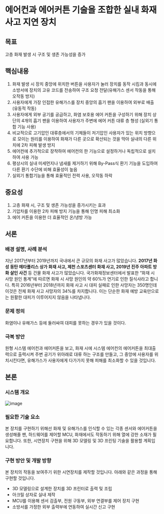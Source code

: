 # 에어컨과 에어커튼 기술을 조합한 실내 화재 사고 지연 장치

## 목표
고층 화재 발생 시 구조 및 생존 가능성을 증가

## 핵심내용
1. 화재 발생 시 장치 중앙에 위치한 버튼을 사용자가 눌러 장치를 동작 시킴과 동시에 소방서에 장치의 고유 코드를 전송하여 구조 요청 전달(유해가스 센서 작동을 통해 오작동 방지)
2. 사용자에게 가장 인접한 유해가스를 장치 중앙의 흡기 팬을 이용하여 외부로 배출 (유동적 작동)
3. 사용자에게 외부 공기를 공급하고, 화염 보호용 에어 커튼을 구성하기 위해 장치 상단의 4개의 흡기 팬을 이용하여 사용자가 주변에 에어 커튼 대류 층 형성 (실외기 통합 기능 사용)
4. 비교적으로 고기압인 대류층에서의 기체들이 저기압인 사용자가 있는 위치 방향으로 모이는 원리를 이용하여 화재가 다른 곳으로 확산되는 것을 막아 실내의 다른 위치에 2차 피해 발생 방지
5. 에어컨에 추가적으로 장착하여 에어컨의 한 기능으로 설정하거나 독립적으로 설치하여 사용 가능
6. 평상시의 실내 미세먼지나 냄새를 제거하기 위해 By-Pass식 환기 기능을 도입하여 다른 환기 수단에 비해 효율성이 높음
7. 실외기 통합기능을 통해 효율적인 전력 사용, 오작동 하락

## 중요성
1. 고층 화재 시, 구조 및 생존 가능성을 증가시키는 효과
2. 기압차를 이용한 2차 피해 방지 기능을 통해 인명 피해 최소화
3. 에어 커튼을 이용한 더 효율적인 온/냉방 가능

## 서론
### 배경 설명, 사례 분석
지난 2017년부터 2019년까지 국내에서 큰 규모의 화재 사고가 많았습니다. **2017년 화성 동탄 메타폴리스 상가 화재 사고, 제천 스포츠센터 화재 사고, 2019년 진주 아파트 방화 살인 사건** 등 건물 화재 사고가 많았습니다.
국가화재정보센터에서 발표한 “화재 시 사망 원인 통계”에 따르면 화재 시 사망 원인의 약 60%가 연기로 인한 질식사라고 합니다. 특히 2016년부터 2018년까지 화재 사고 시 대피 실패로 인한 사망자는 350명인데 이것은 전체 화재 사고 사망자의 34%를 차지합니다. 이는 단순한 화재 예방 교육만으로는 원활한 대피가 이루어지지 않음을 나타냅니다.

### 문제 정의
화염이나 유해가스 등에 둘러싸여 대피를 못하는 경우가 있을 것이다.

### 극복 방안
원형 시스템 에어컨과 에어커튼을 보고, 화재 시에 시스템 에어컨의 에어커튼을 최대출력으로 출력시켜 주변 공기가 위아래로 대류 하는 구조를 만들고, 그 중앙에 사용자를 위치시킨다면, 유해가스가 사용자에게 다가가지 못해 피해를 최소화할 수 있을 것입니다.

## 본론
### 시스템 개요
![image](https://user-images.githubusercontent.com/51695816/138585088-083f2f33-d50c-4ebf-812a-86a3754b45b9.png)

### 필요한 기술 요소
본 장치를 구현하기 위해선 화재 및 유해가스를 인식할 수 있는 각종 센서와 에어커튼을 생성해줄 팬, 하드웨어를 제어할 MCU, 화재에서도 작동하기 위해 열에 강한 소재가 필요합니다. 또한, 시연장치 구현을 위해 3D 모델링 및 3D 프린팅 기술을 활용할 계획입니다.

### 구현 방안 및 개발 방향
본 장치의 작동을 보여주기 위한 시연장치를 제작할 것입니다. 아래와 같은 과정을 통해 구현할 것입니다.
* 3D 모델링으로 설계한 장치를 3D 프린터로 출력 및 조립
* 아크릴 상자로 실내 제작
* MCU를 이용해 센서 검출부, 전원 구동부, 외부 연결부를 제어 장치 구현
* 소방서를 가정한 외부 출력부에 연동하여 실시간 신고 구현
